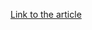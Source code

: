 [Link to the article](https://blog.sekoia.io/a-three-beats-waltz-the-ecosystem-behind-chinese-state-sponsored-cyber-threats/)
